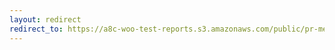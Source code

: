 ```yaml
---
layout: redirect
redirect_to: https://a8c-woo-test-reports.s3.amazonaws.com/public/pr-merge/38922/e2e/index.html
---
```

